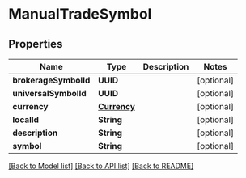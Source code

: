 # ManualTradeSymbol

## Properties
Name | Type | Description | Notes
------------ | ------------- | ------------- | -------------
**brokerageSymbolId** | **UUID** |  | [optional] 
**universalSymbolId** | **UUID** |  | [optional] 
**currency** | [**Currency**](Currency.md) |  | [optional] 
**localId** | **String** |  | [optional] 
**description** | **String** |  | [optional] 
**symbol** | **String** |  | [optional] 

[[Back to Model list]](../README.md#models) [[Back to API list]](../README.md#api-endpoints) [[Back to README]](../README.md)


